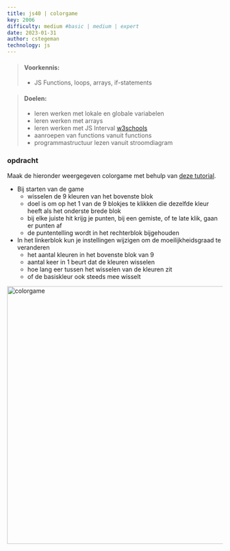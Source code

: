```yaml
---
title: js40 | colorgame
key: 2006
difficulty: medium #basic | medium | expert
date: 2023-01-31
author: cstegeman
technology: js
---
```





> #### Voorkennis:  
> * JS Functions, loops, arrays, if-statements

> #### Doelen:  
> * leren werken met lokale en globale variabelen
> * leren werken met arrays 
> * leren werken met JS Interval [w3schools](https://www.w3schools.com/jsref/met_win_setinterval.asp)
> * aanroepen van functions vanuit functions 
> * programmastructuur lezen vanuit stroomdiagram

### opdracht
Maak de hieronder weergegeven colorgame met behulp van [deze tutorial](https://std.stegion.nl/cs_codebase/js40_colorgame/game1_0.html).<br>

* Bij starten van de game
    * wisselen de 9 kleuren van het bovenste blok
    * doel is om op het 1 van de 9 blokjes te klikken die dezelfde kleur heeft als het onderste brede blok
    * bij elke juiste hit krijg je punten, bij een gemiste, of te late klik, gaan er punten af 
    * de puntentelling wordt in het rechterblok bijgehouden
* In het linkerblok kun je instellingen wijzigen om de moeilijkheidsgraad te veranderen
    * het aantal kleuren in het bovenste blok van 9
    * aantal keer in 1 beurt dat de kleuren wisselen
    * hoe lang eer tussen het wisselen van de kleuren zit
    * of de basiskleur ook steeds mee wisselt

<img src="{{ '/_assets/frontend/colorgame.png'  }}" alt="colorgame" style="width:600px">


